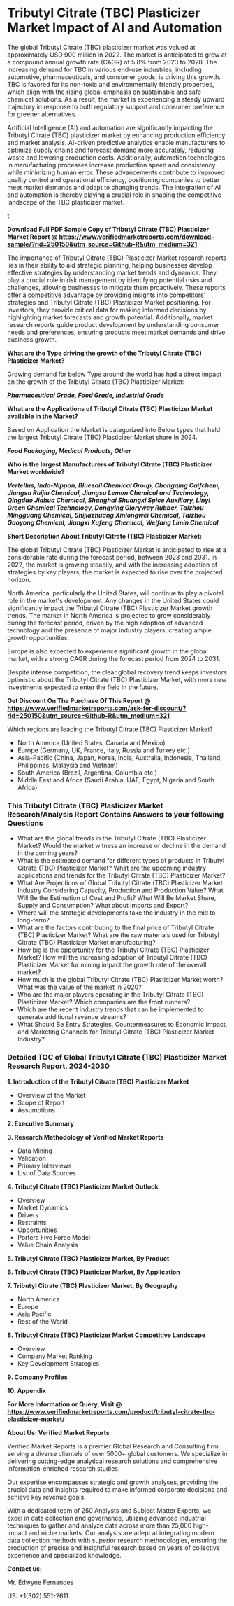<meta name="title" content="Global Tributyl Citrate (TBC) Plasticizer Market Impact of AI and Automation"><meta name="description" content="The global Tributyl Citrate (TBC) plasticizer market was valued at approximately USD 900 million in 2022. The market is anticipated to grow at a compound annual growth"><meta name="title" content="Tributyl Citrate (TBC) Plasticizer Market Size, Share, Scope, Trends, Growth, Opportunities, Analysis, Forecast"><h1>Tributyl Citrate (TBC) Plasticizer Market Impact of AI and Automation</h1><p>The global Tributyl Citrate (TBC) plasticizer market was valued at approximately USD 900 million in 2022. The market is anticipated to grow at a compound annual growth rate (CAGR) of 5.8% from 2023 to 2028. The increasing demand for TBC in various end-use industries, including automotive, pharmaceuticals, and consumer goods, is driving this growth. TBC is favored for its non-toxic and environmentally friendly properties, which align with the rising global emphasis on sustainable and safe chemical solutions. As a result, the market is experiencing a steady upward trajectory in response to both regulatory support and consumer preference for greener alternatives.</p><p>Artificial Intelligence (AI) and automation are significantly impacting the Tributyl Citrate (TBC) plasticizer market by enhancing production efficiency and market analysis. AI-driven predictive analytics enable manufacturers to optimize supply chains and forecast demand more accurately, reducing waste and lowering production costs. Additionally, automation technologies in manufacturing processes increase production speed and consistency while minimizing human error. These advancements contribute to improved quality control and operational efficiency, positioning companies to better meet market demands and adapt to changing trends. The integration of AI and automation is thereby playing a crucial role in shaping the competitive landscape of the TBC plasticizer market.</p>t</p><p id="" class=""><strong>Download Full PDF Sample Copy of Tributyl Citrate (TBC) Plasticizer Market Report @ <a href="https://www.verifiedmarketreports.com/download-sample/?rid=250150&utm_source=Github-R&utm_medium=321" target="_blank">https://www.verifiedmarketreports.com/download-sample/?rid=250150&utm_source=Github-R&utm_medium=321</a></strong></p><p>The importance of&nbsp;Tributyl Citrate (TBC) Plasticizer Market research reports lies in their ability to aid strategic planning, helping businesses develop effective strategies by understanding market trends and dynamics. They play a crucial role in risk management by identifying potential risks and challenges, allowing businesses to mitigate them proactively. These reports offer a competitive advantage by providing insights into competitors' strategies and Tributyl Citrate (TBC) Plasticizer Market positioning. For investors, they provide critical data for making informed decisions by highlighting market forecasts and growth potential. Additionally, market research reports guide product development by understanding consumer needs and preferences, ensuring products meet market demands and drive business growth.</p><p><strong>What are the&nbsp;Type driving the growth of the Tributyl Citrate (TBC) Plasticizer Market?</strong></p><p id="" class="">Growing demand for below Type around the world has had a direct impact on the growth of the Tributyl Citrate (TBC) Plasticizer Market:</p><em><strong>Pharmaceutical Grade, Food Grade, Industrial Grade</strong></em></p><strong>What are the&nbsp;Applications&nbsp;of Tributyl Citrate (TBC) Plasticizer Market available in the Market?</strong></p><p id="" class="">Based on Application the Market is categorized into Below types that held the largest Tributyl Citrate (TBC) Plasticizer Market share In 2024.</p><em><strong>Food Packaging, Medical Products, Other</strong></em></p><strong>Who is the largest Manufacturers of Tributyl Citrate (TBC) Plasticizer Market worldwide?</strong></p><p><em><strong>Vertellus, Indo-Nippon, Bluesail Chemical Group, Chongqing Caifchem, Jiangsu Ruijia Chemical, Jiangsu Lemon Chemical and Technology, Qingdao Jiahua Chemical, Shanghai Shuangxi Spice Auxiliary, Linyi Green Chemical Technology, Dongying Gloryway Rubber, Taizhou Mingguang Chemical, Shijiazhuang Xinlongwei Chemical, Taizhou Gaoyong Chemical, Jiangxi Xufeng Chemical, Weifang Limin Chemical</strong></em></p><p id="" class=""><strong>Short Description About Tributyl Citrate (TBC) Plasticizer Market:</strong></p><p>The global Tributyl Citrate (TBC) Plasticizer Market is anticipated to rise at a considerable rate during the forecast period, between 2023 and 2031. In 2022, the market is growing steadily, and with the increasing adoption of strategies by key players, the market is expected to rise over the projected horizon.</p><p>North America, particularly the United States, will continue to play a pivotal role in the market's development. Any changes in the United States could significantly impact the Tributyl Citrate (TBC) Plasticizer Market growth trends. The market in North America is projected to grow considerably during the forecast period, driven by the high adoption of advanced technology and the presence of major industry players, creating ample growth opportunities.</p><p>Europe is also expected to experience significant growth in the global market, with a strong CAGR during the forecast period from 2024 to 2031.</p><p>Despite intense competition, the clear global recovery trend keeps investors optimistic about the Tributyl Citrate (TBC) Plasticizer Market, with more new investments expected to enter the field in the future.</p><p id="" class=""><strong>Get Discount On The Purchase Of This Report @ <a href="https://www.verifiedmarketreports.com/ask-for-discount/?rid=250150&utm_source=Github-R&utm_medium=321" target="_blank">https://www.verifiedmarketreports.com/ask-for-discount/?rid=250150&utm_source=Github-R&utm_medium=321</a></strong></p>Which regions are leading the Tributyl Citrate (TBC) Plasticizer Market?</p><ul><li>North America (United States, Canada and Mexico)</li><li>Europe (Germany, UK, France, Italy, Russia and Turkey etc.)</li><li>Asia-Pacific (China, Japan, Korea, India, Australia, Indonesia, Thailand, Philippines, Malaysia and Vietnam)</li><li>South America (Brazil, Argentina, Columbia etc.)</li><li>Middle East and Africa (Saudi Arabia, UAE, Egypt, Nigeria and South Africa)</li></ul><h3 id="" class="">This Tributyl Citrate (TBC) Plasticizer Market Research/Analysis Report Contains Answers to your following Questions</h3><ul><li>What are the global trends in the Tributyl Citrate (TBC) Plasticizer Market? Would the market witness an increase or decline in the demand in the coming years?</li><li>What is the estimated demand for different types of products in Tributyl Citrate (TBC) Plasticizer Market? What are the upcoming industry applications and trends for the Tributyl Citrate (TBC) Plasticizer Market?</li><li>What Are Projections of Global Tributyl Citrate (TBC) Plasticizer Market Industry Considering Capacity, Production and Production Value? What Will Be the Estimation of Cost and Profit? What Will Be Market Share, Supply and Consumption? What about imports and Export?</li><li>Where will the strategic developments take the industry in the mid to long-term?</li><li>What are the factors contributing to the final price of Tributyl Citrate (TBC) Plasticizer Market? What are the raw materials used for Tributyl Citrate (TBC) Plasticizer Market manufacturing?</li><li>How big is the opportunity for the Tributyl Citrate (TBC) Plasticizer Market? How will the increasing adoption of Tributyl Citrate (TBC) Plasticizer Market for mining impact the growth rate of the overall market?</li><li>How much is the global Tributyl Citrate (TBC) Plasticizer Market worth? What was the value of the market In 2020?</li><li>Who are the major players operating in the Tributyl Citrate (TBC) Plasticizer Market? Which companies are the front runners?</li><li>Which are the recent industry trends that can be implemented to generate additional revenue streams?</li><li>What Should Be Entry Strategies, Countermeasures to Economic Impact, and Marketing Channels for Tributyl Citrate (TBC) Plasticizer Market Industry?</li></ul><h3 id="" class="">Detailed TOC of Global Tributyl Citrate (TBC) Plasticizer Market Research Report, 2024-2030</h3><p id="" class=""><strong>1. Introduction of the Tributyl Citrate (TBC) Plasticizer Market</strong></p><ul><li>Overview of the Market</li><li>Scope of Report</li><li>Assumptions</li></ul><p id="" class=""><strong>2. Executive Summary</strong></p><p id="" class=""><strong>3. Research Methodology of Verified Market Reports</strong></p><ul><li>Data Mining</li><li>Validation</li><li>Primary Interviews</li><li>List of Data Sources</li></ul><p id="" class=""><strong>4. Tributyl Citrate (TBC) Plasticizer Market Outlook</strong></p><ul><li>Overview</li><li>Market Dynamics</li><li>Drivers</li><li>Restraints</li><li>Opportunities</li><li>Porters Five Force Model</li><li>Value Chain Analysis</li></ul><p id="" class=""><strong>5. Tributyl Citrate (TBC) Plasticizer Market, By Product</strong></p><p id="" class=""><strong>6. Tributyl Citrate (TBC) Plasticizer Market, By Application</strong></p><p id="" class=""><strong>7. Tributyl Citrate (TBC) Plasticizer Market, By Geography</strong></p><ul><li>North America</li><li>Europe</li><li>Asia Pacific</li><li>Rest of the World</li></ul><p id="" class=""><strong>8. Tributyl Citrate (TBC) Plasticizer Market Competitive Landscape</strong></p><ul><li>Overview</li><li>Company Market Ranking</li><li>Key Development Strategies</li></ul><p id="" class=""><strong>9. Company Profiles</strong></p><p id="" class=""><strong>10. Appendix</strong></p><p id="" class=""><strong>For More Information or Query, Visit @ <a href="https://www.verifiedmarketreports.com/product/tributyl-citrate-tbc-plasticizer-market/" target="_blank">https://www.verifiedmarketreports.com/product/tributyl-citrate-tbc-plasticizer-market/</a></strong></p><p id="" class=""><strong>About Us: Verified Market Reports</strong></p><p id="" class="">Verified Market Reports is a premier Global Research and Consulting firm serving a diverse clientele of over 5000+ global customers. We specialize in delivering cutting-edge analytical research solutions and comprehensive information-enriched research studies.</p><p id="" class="">Our expertise encompasses strategic and growth analyses, providing the crucial data and insights required to make informed corporate decisions and achieve key revenue goals.</p><p id="" class="">With a dedicated team of 250 Analysts and Subject Matter Experts, we excel in data collection and governance, utilizing advanced industrial techniques to gather and analyze data across more than 25,000 high-impact and niche markets. Our analysts are adept at integrating modern data collection methods with superior research methodologies, ensuring the production of precise and insightful research based on years of collective experience and specialized knowledge.</p><p id="" class=""><strong>Contact us:</strong></p><p id="" class="">Mr. Edwyne Fernandes</p><p id="" class="">US: +1(302) 551-2611</p>